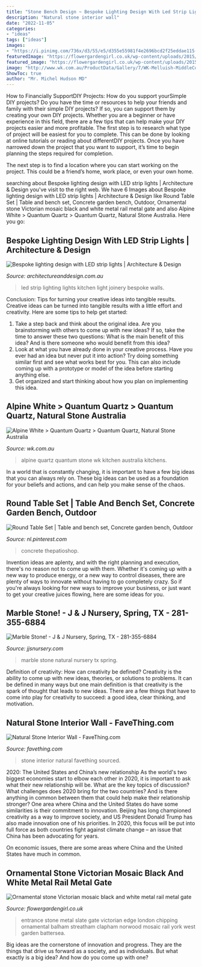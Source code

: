 ```yaml
---
title: "Stone Bench Design ~ Bespoke Lighting Design With Led Strip Lights"
description: "Natural stone interior wall"
date: "2022-11-05"
categories:
- "ideas"
tags: ["ideas"]
images:
- "https://i.pinimg.com/736x/d3/55/e5/d355e55981f4e2696bcd2f25eddae115--round-tables-benches.jpg"
featuredImage: "https://flowergardengirl.co.uk/wp-content/uploads/2015/11/Ornamental-stone-Victorian-mosaic-black-and-white-metal-rail-metal-gate-slate-chipping-York-stone-entrance-stone-brick-garden-wall-yellow-brick-Balham-Clapham-Streatham-West-Norwood-London.jpg"
featured_image: "https://flowergardengirl.co.uk/wp-content/uploads/2015/11/Ornamental-stone-Victorian-mosaic-black-and-white-metal-rail-metal-gate-slate-chipping-York-stone-entrance-stone-brick-garden-wall-yellow-brick-Balham-Clapham-Streatham-West-Norwood-London.jpg"
image: "http://www.wk.com.au/ProductData/Gallery/7/WK-Melluish-MiddleCove-011-CHPJ4.jpg"
ShowToc: true
author: "Mr. Michel Hudson MD"
---
```



How to Financially SupportDIY Projects: How do you support yourSimple DIY projects?
Do you have the time or resources to help your friends and family with their simple DIY projects? If so, you can support them by creating your own DIY projects. Whether you are a beginner or have experience in this field, there are a few tips that can help make your DIY projects easier and more profitable.
The first step is to research what type of project will be easiest for you to complete. This can be done by looking at online tutorials or reading about differentDIY projects. Once you have narrowed down the project that you want to support, it’s time to begin planning the steps required for completion.

The next step is to find a location where you can start working on the project. This could be a friend’s home, work place, or even your own home.

	

		
searching about Bespoke lighting design with LED strip lights | Architecture &amp; Design you've visit to the right web. We have 6 Images about Bespoke lighting design with LED strip lights | Architecture &amp; Design like Round Table Set | Table and bench set, Concrete garden bench, Outdoor, Ornamental stone Victorian mosaic black and white metal rail metal gate and also Alpine White &gt; Quantum Quartz &gt; Quantum Quartz, Natural Stone Australia. Here you go:
		
    
## Bespoke Lighting Design With LED Strip Lights | Architecture &amp; Design

<img loading=lazy src="https://www.architectureanddesign.com.au/getmedia/b12e321e-29ec-4628-bfbc-a9cee962988c/Luxx-LED-Strip-Light_kitchen-joinery-5.aspx" onerror="this.onerror=null;this.src='https://tse1.mm.bing.net/th?id=OIP.13Xgiem2IFb2oxk5wEQiSgHaJ4&amp;pid=15.1';" alt="Bespoke lighting design with LED strip lights | Architecture &amp; Design">

_Source: architectureanddesign.com.au_

>led strip lighting lights kitchen light joinery bespoke walls. 

	

Conclusion: Tips for turning your creative ideas into tangible results.
Creative ideas can be turned into tangible results with a little effort and creativity. Here are some tips to help get started: 
1. Take a step back and think about the original idea. Are you brainstorming with others to come up with new ideas? If so, take the time to answer these two questions: What is the main benefit of this idea? And is there someone who would benefit from this idea? 
2. Look at what you have already done in your creative process. Have you ever had an idea but never put it into action? Try doing something similar first and see what works best for you. This can also include coming up with a prototype or model of the idea before starting anything else. 
3. Get organized and start thinking about how you plan on implementing this idea.

    
## Alpine White &gt; Quantum Quartz &gt; Quantum Quartz, Natural Stone Australia

<img loading=lazy src="http://www.wk.com.au/ProductData/Gallery/7/WK-Melluish-MiddleCove-011-CHPJ4.jpg" onerror="this.onerror=null;this.src='https://tse4.mm.bing.net/th?id=OIP._0zbq_xomldokWmYC0x9mwHaLH&amp;pid=15.1';" alt="Alpine White &gt; Quantum Quartz &gt; Quantum Quartz, Natural Stone Australia">

_Source: wk.com.au_

>alpine quartz quantum stone wk kitchen australia kitchens. 

	

In a world that is constantly changing, it is important to have a few big ideas that you can always rely on. These big ideas can be used as a foundation for your beliefs and actions, and can help you make sense of the chaos.

    
## Round Table Set | Table And Bench Set, Concrete Garden Bench, Outdoor

<img loading=lazy src="https://i.pinimg.com/736x/d3/55/e5/d355e55981f4e2696bcd2f25eddae115--round-tables-benches.jpg" onerror="this.onerror=null;this.src='https://tse1.mm.bing.net/th?id=OIP.VmwJ3r05z0xu568Th-hP_AHaE9&amp;pid=15.1';" alt="Round Table Set | Table and bench set, Concrete garden bench, Outdoor">

_Source: nl.pinterest.com_

>concrete thepatioshop. 

	

Invention ideas are aplenty, and with the right planning and execution, there's no reason not to come up with them. Whether it's coming up with a new way to produce energy, or a new way to control diseases, there are plenty of ways to innovate without having to go completely crazy. So if you're always looking for new ways to improve your business, or just want to get your creative juices flowing, here are some ideas for you.

    
## Marble Stone! - J &amp; J Nursery, Spring, TX - 281-355-6884

<img loading=lazy src="https://jjsnursery.com/blog/wp-content/uploads/2018/08/KIMG1411.jpg" onerror="this.onerror=null;this.src='https://tse3.mm.bing.net/th?id=OIP.-Um3xj-0hvmF4EpKUaDFkQHaNK&amp;pid=15.1';" alt="Marble Stone! - J &amp; J Nursery, Spring, TX - 281-355-6884">

_Source: jjsnursery.com_

>marble stone natural nursery tx spring. 

	

Definition of creativity: How can creativity be defined?
Creativity is the ability to come up with new ideas, theories, or solutions to problems. It can be defined in many ways but one main definition is that creativity is the spark of thought that leads to new ideas. There are a few things that have to come into play for creativity to succeed: a good idea, clear thinking, and motivation.

    
## Natural Stone Interior Wall - FaveThing.com

<img loading=lazy src="http://www.favething.com/uploads/images/main-fave-images/main-11b2658ae202f0369d4aab1b6a68c4eb7ef0a0f7.jpg" onerror="this.onerror=null;this.src='https://tse3.mm.bing.net/th?id=OIP.MTnB4_mCEl8VQv8NzgYM2gHaLI&amp;pid=15.1';" alt="Natural Stone Interior Wall - FaveThing.com">

_Source: favething.com_

>stone interior natural favething sourced. 

	

2020: The United States and China’s new relationship
As the world's two biggest economies start to elbow each other in 2020, it is important to ask what their new relationship will be. What are the key topics of discussion? What challenges does 2020 bring for the two countries? And is there anything in common between them that could help make their relationship stronger?
One area where China and the United States do have some similarities is their commitment to innovation. Beijing has long championed creativity as a way to improve society, and US President Donald Trump has also made innovation one of his priorities. In 2020, this focus will be put into full force as both countries fight against climate change – an issue that China has been advocating for years.

On economic issues, there are some areas where China and the United States have much in common.

    
## Ornamental Stone Victorian Mosaic Black And White Metal Rail Metal Gate

<img loading=lazy src="https://flowergardengirl.co.uk/wp-content/uploads/2015/11/Ornamental-stone-Victorian-mosaic-black-and-white-metal-rail-metal-gate-slate-chipping-York-stone-entrance-stone-brick-garden-wall-yellow-brick-Balham-Clapham-Streatham-West-Norwood-London.jpg" onerror="this.onerror=null;this.src='https://tse2.mm.bing.net/th?id=OIP.KYLohGXLTiDQKcDbucbwhgHaNK&amp;pid=15.1';" alt="Ornamental stone Victorian mosaic black and white metal rail metal gate">

_Source: flowergardengirl.co.uk_

>entrance stone metal slate gate victorian edge london chipping ornamental balham streatham clapham norwood mosaic rail york west garden battersea. 

	

Big ideas are the cornerstone of innovation and progress. They are the things that drive us forward as a society, and as individuals. But what exactly is a big idea? And how do you come up with one?

